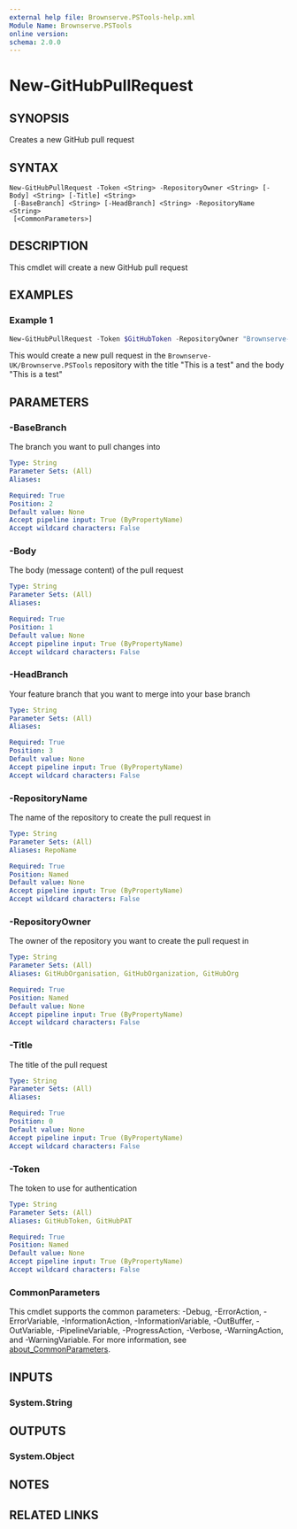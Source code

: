 ```yaml
---
external help file: Brownserve.PSTools-help.xml
Module Name: Brownserve.PSTools
online version:
schema: 2.0.0
---
```


# New-GitHubPullRequest

## SYNOPSIS

Creates a new GitHub pull request

## SYNTAX

```text
New-GitHubPullRequest -Token <String> -RepositoryOwner <String> [-Body] <String> [-Title] <String>
 [-BaseBranch] <String> [-HeadBranch] <String> -RepositoryName <String>
 [<CommonParameters>]
```

## DESCRIPTION

This cmdlet will create a new GitHub pull request

## EXAMPLES

### Example 1

```powershell
New-GitHubPullRequest -Token $GitHubToken -RepositoryOwner "Brownserve-UK" -RepositoryName "Brownserve.PSTools" -Title "This is a test" -Body "This is a test" -BaseBranch "main" -HeadBranch "test"
```

This would create a new pull request in the `Brownserve-UK/Brownserve.PSTools` repository with the title "This is a test" and the body "This is a test"

## PARAMETERS

### -BaseBranch

The branch you want to pull changes into

```yaml
Type: String
Parameter Sets: (All)
Aliases:

Required: True
Position: 2
Default value: None
Accept pipeline input: True (ByPropertyName)
Accept wildcard characters: False
```

### -Body

The body (message content) of the pull request

```yaml
Type: String
Parameter Sets: (All)
Aliases:

Required: True
Position: 1
Default value: None
Accept pipeline input: True (ByPropertyName)
Accept wildcard characters: False
```

### -HeadBranch

Your feature branch that you want to merge into your base branch

```yaml
Type: String
Parameter Sets: (All)
Aliases:

Required: True
Position: 3
Default value: None
Accept pipeline input: True (ByPropertyName)
Accept wildcard characters: False
```

### -RepositoryName

The name of the repository to create the pull request in

```yaml
Type: String
Parameter Sets: (All)
Aliases: RepoName

Required: True
Position: Named
Default value: None
Accept pipeline input: True (ByPropertyName)
Accept wildcard characters: False
```

### -RepositoryOwner

The owner of the repository you want to create the pull request in

```yaml
Type: String
Parameter Sets: (All)
Aliases: GitHubOrganisation, GitHubOrganization, GitHubOrg

Required: True
Position: Named
Default value: None
Accept pipeline input: True (ByPropertyName)
Accept wildcard characters: False
```

### -Title

The title of the pull request

```yaml
Type: String
Parameter Sets: (All)
Aliases:

Required: True
Position: 0
Default value: None
Accept pipeline input: True (ByPropertyName)
Accept wildcard characters: False
```

### -Token

The token to use for authentication

```yaml
Type: String
Parameter Sets: (All)
Aliases: GitHubToken, GitHubPAT

Required: True
Position: Named
Default value: None
Accept pipeline input: True (ByPropertyName)
Accept wildcard characters: False
```

### CommonParameters

This cmdlet supports the common parameters: -Debug, -ErrorAction, -ErrorVariable, -InformationAction, -InformationVariable, -OutBuffer, -OutVariable, -PipelineVariable, -ProgressAction, -Verbose, -WarningAction, and -WarningVariable. For more information, see [about_CommonParameters](http://go.microsoft.com/fwlink/?LinkID=113216).

## INPUTS

### System.String

## OUTPUTS

### System.Object

## NOTES

## RELATED LINKS
